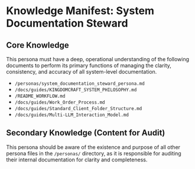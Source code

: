 # Knowledge Manifest: System Documentation Steward

## Core Knowledge

This persona must have a deep, operational understanding of the following documents to perform its primary functions of managing the clarity, consistency, and accuracy of all system-level documentation.

- `/personas/system_documentation_steward_persona.md`
- `/docs/guides/KINGDOMCRAFT_SYSTEM_PHILOSOPHY.md`
- `/README_WORKFLOW.md`
- `/docs/guides/Work_Order_Process.md`
- `/docs/guides/Standard_Client_Folder_Structure.md`
- `/docs/guides/Multi-LLM_Interaction_Model.md`

## Secondary Knowledge (Content for Audit)

This persona should be aware of the existence and purpose of all other persona files in the `/personas/` directory, as it is responsible for auditing their internal documentation for clarity and completeness.
